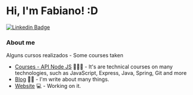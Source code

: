 # Hi, I'm Fabiano! :D


[![Linkedin Badge](https://img.shields.io/badge/-LinkedIn-blue?style=flat-square&logo=Linkedin&logoColor=white&link=https://www.linkedin.com/in/fabiano-garciadev/)](www.linkedin.com/in/fabiano-garciadev/)

### About me

Alguns cursos realizados - Some courses taken
- [Courses - API Node JS](https://www.alura.com.br/curso-online-nodejs-api-rest-padronizada-escalavel) 👨🏼‍🏫 - It's are technical courses on many technologies, such as JavaScript, Express, Java, Spring, Git and more
- [Blog](https://www.treinaweb.com.br/blog/author/fagner-pinheiro/) ✍🏼 - I'm write about many things.
- [Website](https://fagnerpsantos.dev/) 💻 - Working on it.
